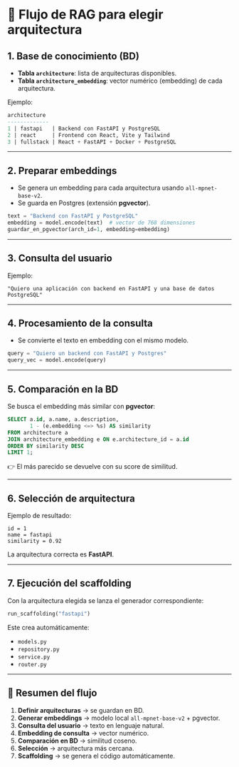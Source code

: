 # 🚀 Flujo de RAG para elegir arquitectura

## 1. Base de conocimiento (BD)

* **Tabla `architecture`**: lista de arquitecturas disponibles.
* **Tabla `architecture_embedding`**: vector numérico (embedding) de cada arquitectura.

Ejemplo:

```sql
architecture
-------------
1 | fastapi   | Backend con FastAPI y PostgreSQL
2 | react     | Frontend con React, Vite y Tailwind
3 | fullstack | React + FastAPI + Docker + PostgreSQL
```

---

## 2. Preparar embeddings

* Se genera un embedding para cada arquitectura usando `all-mpnet-base-v2`.
* Se guarda en Postgres (extensión **pgvector**).

```python
text = "Backend con FastAPI y PostgreSQL"
embedding = model.encode(text)  # vector de 768 dimensiones
guardar_en_pgvector(arch_id=1, embedding=embedding)
```

---

## 3. Consulta del usuario

Ejemplo:

```
"Quiero una aplicación con backend en FastAPI y una base de datos PostgreSQL"
```

---

## 4. Procesamiento de la consulta

* Se convierte el texto en embedding con el mismo modelo.

```python
query = "Quiero un backend con FastAPI y Postgres"
query_vec = model.encode(query)
```

---

## 5. Comparación en la BD

Se busca el embedding más similar con **pgvector**:

```sql
SELECT a.id, a.name, a.description,
       1 - (e.embedding <=> %s) AS similarity
FROM architecture a
JOIN architecture_embedding e ON e.architecture_id = a.id
ORDER BY similarity DESC
LIMIT 1;
```

👉 El más parecido se devuelve con su score de similitud.

---

## 6. Selección de arquitectura

Ejemplo de resultado:

```
id = 1
name = fastapi
similarity = 0.92
```

La arquitectura correcta es **FastAPI**.

---

## 7. Ejecución del scaffolding

Con la arquitectura elegida se lanza el generador correspondiente:

```python
run_scaffolding("fastapi")
```

Este crea automáticamente:

* `models.py`
* `repository.py`
* `service.py`
* `router.py`

---

## 🔄 Resumen del flujo

1. **Definir arquitecturas** → se guardan en BD.
2. **Generar embeddings** → modelo local `all-mpnet-base-v2` + pgvector.
3. **Consulta del usuario** → texto en lenguaje natural.
4. **Embedding de consulta** → vector numérico.
5. **Comparación en BD** → similitud coseno.
6. **Selección** → arquitectura más cercana.
7. **Scaffolding** → se genera el código automáticamente.
